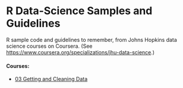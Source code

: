 # R Data-Science Samples and Guidelines

R sample code and guidelines to remember, from Johns Hopkins data science
courses on Coursera. (See https://www.coursera.org/specializations/jhu-data-science.)


#### Courses:

- [03 Getting and Cleaning Data](03-getting-and-cleaning-data/README.md)
